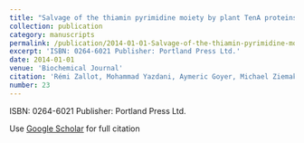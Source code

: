 ```yaml
---
title: "Salvage of the thiamin pyrimidine moiety by plant TenA proteins lacking an active-site cysteine"
collection: publication
category: manuscripts
permalink: /publication/2014-01-01-Salvage-of-the-thiamin-pyrimidine-moiety-by-plant-TenA-proteins-lacking-an-active-site-cysteine
excerpt: 'ISBN: 0264-6021 Publisher: Portland Press Ltd.'
date: 2014-01-01
venue: 'Biochemical Journal'
citation: 'Rémi Zallot, Mohammad Yazdani, Aymeric Goyer, Michael Ziemak, Jiahn-Chou Guan, Donald McCarty, Valérie Crécy-Lagard, Svetlana Gerdes, Timothy Garrett, Jordi Benach. &quot;Salvage of the thiamin pyrimidine moiety by plant TenA proteins lacking an active-site cysteine.&quot; Biochemical Journal, 2014.'
number: 23
---
```

ISBN: 0264-6021 Publisher: Portland Press Ltd.

Use [Google Scholar](https://scholar.google.com/scholar?q=Salvage+of+the+thiamin+pyrimidine+moiety+by+plant+{TenA}+proteins+lacking+an+active-site+cysteine) for full citation
